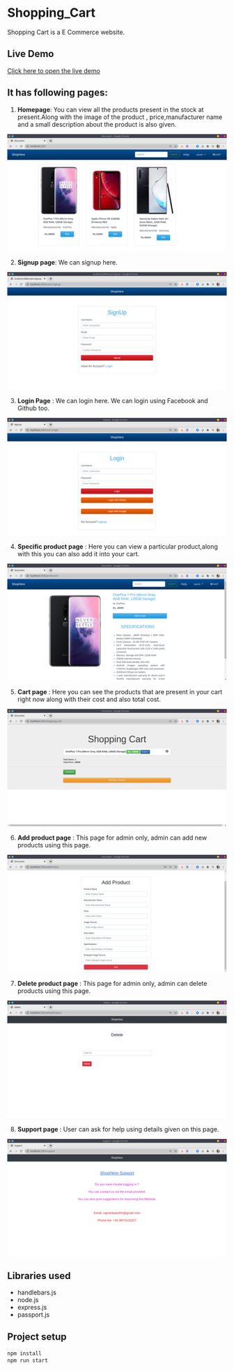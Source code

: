 # Shopping_Cart
Shopping Cart is a E Commerce website. 

## Live Demo
[Click here to open the live demo](https://shopping---cart.herokuapp.com/)

## It has following pages:
1. **Homepage**: You can view all the products present in the stock at present.Along with the image of the product , price,manufacturer name and a small description about the product is also given.

![Homepage](https://github.com/rajnish1999/Shopping_Cart/blob/master/public/images/website_pictures/landingPage.png)

2. **Signup page**: We can signup here.

![signUp](https://github.com/rajnish1999/Shopping_Cart/blob/master/public/images/website_pictures/signUp.png)

3. **Login Page** : We can login here. We can login using Facebook and Github too.

![login](https://github.com/rajnish1999/Shopping_Cart/blob/master/public/images/website_pictures/login.png)

4. **Specific product page** : Here you can view a particular product,along with this you can also add it into your cart.

![specific_product_page](https://github.com/rajnish1999/Shopping_Cart/blob/master/public/images/website_pictures/specificProduct.png)

5. **Cart page** : Here you can see the products that are present in your cart right now along with their cost and also total cost.

![cart](https://github.com/rajnish1999/Shopping_Cart/blob/master/public/images/website_pictures/cart.png)

6. **Add product page** : This page for admin only, admin can add new products using this page.

![add](https://github.com/rajnish1999/Shopping_Cart/blob/master/public/images/website_pictures/addProduct.png)


7. **Delete product page** : This page for admin only, admin can delete products using this page.

![delete](https://github.com/rajnish1999/Shopping_Cart/blob/master/public/images/website_pictures/deleteProduct.png)

8. **Support page** : User can ask for help using details given on this page.

![support](https://github.com/rajnish1999/Shopping_Cart/blob/master/public/images/website_pictures/support.png)

## Libraries used
- handlebars.js
- node.js
- express.js
- passport.js

## Project setup
```
npm install
npm run start
```

